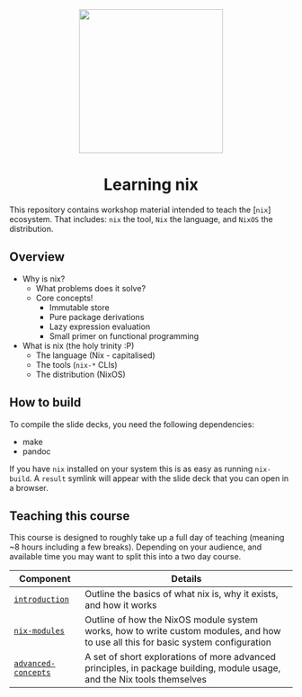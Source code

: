 <div align="center">
    <img src="https://git.open-communication.net/secretkookie/nyantec-nix-workshops/-/raw/master/images/logo.png" width="256px"/>
    <h1>Learning nix</h1>
</div>


This repository contains workshop material intended to teach the [`nix`] ecosystem.
That includes: `nix` the tool, `Nix` the language, and `NixOS` the distribution.


## Overview

- Why is nix?
  - What problems does it solve?
  - Core concepts!
    - Immutable store
    - Pure package derivations
    - Lazy expression evaluation
    - Small primer on functional programming
- What is nix (the holy trinity :P)
  - The language (Nix - capitalised)
  - The tools (`nix-*` CLIs)
  - The distribution (NixOS)
  
  
## How to build

To compile the slide decks, you need the following dependencies:

- make
- pandoc


If you have `nix` installed on your system this is as easy as running
`nix-build`.  A `result` symlink will appear with the slide deck that
you can open in a browser.


## Teaching this course

This course is designed to roughly take up a full day of teaching
(meaning ~8 hours including a few breaks).  Depending on your
audience, and available time you may want to split this into a two day
course.

| Component             | Details                                                                                                                           |
|-----------------------|-----------------------------------------------------------------------------------------------------------------------------------|
| [`introduction`]      | Outline the basics of what nix is, why it exists, and how it works                                                                |
| [`nix-modules`]       | Outline of how the NixOS module system works, how to write custom modules, and how to use all this for basic system configuration |
| [`advanced-concepts`] | A set of short explorations of more advanced principles, in package building, module usage, and the Nix tools themselves          |


[`introduction`]: ./introduction/
[`nix-modules`]: ./module-system/
[`advanced-concepts`]: ./advanced-concepts/
